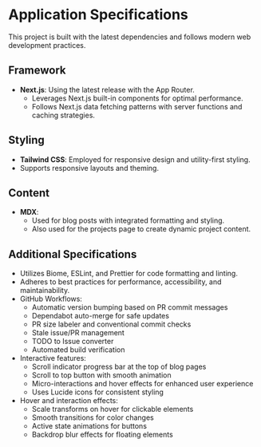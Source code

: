 # Application Specifications

This project is built with the latest dependencies and follows modern web development practices.

## Framework

- **Next.js**: Using the latest release with the App Router.
  - Leverages Next.js built-in components for optimal performance.
  - Follows Next.js data fetching patterns with server functions and caching strategies.

## Styling

- **Tailwind CSS**: Employed for responsive design and utility-first styling.
- Supports responsive layouts and theming.

## Content

- **MDX**:
  - Used for blog posts with integrated formatting and styling.
  - Also used for the projects page to create dynamic project content.

## Additional Specifications

- Utilizes Biome, ESLint, and Prettier for code formatting and linting.
- Adheres to best practices for performance, accessibility, and maintainability.
- GitHub Workflows:
  - Automatic version bumping based on PR commit messages
  - Dependabot auto-merge for safe updates
  - PR size labeler and conventional commit checks
  - Stale issue/PR management
  - TODO to Issue converter
  - Automated build verification
- Interactive features:
  - Scroll indicator progress bar at the top of blog pages
  - Scroll to top button with smooth animation
  - Micro-interactions and hover effects for enhanced user experience
  - Uses Lucide icons for consistent styling
- Hover and interaction effects:
  - Scale transforms on hover for clickable elements
  - Smooth transitions for color changes
  - Active state animations for buttons
  - Backdrop blur effects for floating elements
